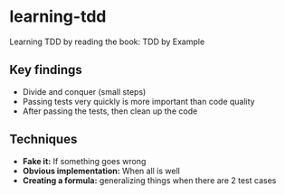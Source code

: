 # learning-tdd
Learning TDD by reading the book: TDD by Example


## Key findings
- Divide and conquer (small steps)
- Passing tests very quickly is more important than code quality
- After passing the tests, then clean up the code

## Techniques
- **Fake it:**  If something goes wrong
- **Obvious implementation:**  When all is well
- **Creating a formula:** generalizing things when there are 2 test cases
